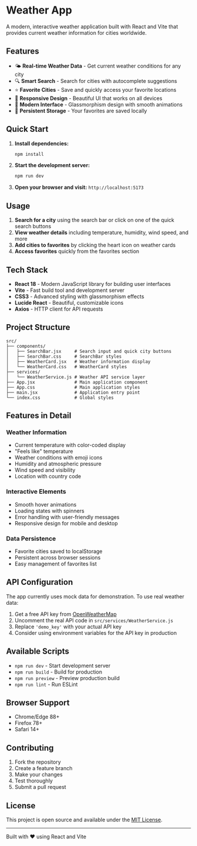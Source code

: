 # Weather App

A modern, interactive weather application built with React and Vite that provides current weather information for cities worldwide.

## Features

- 🌤️ **Real-time Weather Data** - Get current weather conditions for any city
- 🔍 **Smart Search** - Search for cities with autocomplete suggestions
- ⭐ **Favorite Cities** - Save and quickly access your favorite locations
- 📱 **Responsive Design** - Beautiful UI that works on all devices
- 🎨 **Modern Interface** - Glassmorphism design with smooth animations
- 💾 **Persistent Storage** - Your favorites are saved locally

## Quick Start

1. **Install dependencies:**
   ```bash
   npm install
   ```

2. **Start the development server:**
   ```bash
   npm run dev
   ```

3. **Open your browser and visit:** `http://localhost:5173`

## Usage

1. **Search for a city** using the search bar or click on one of the quick search buttons
2. **View weather details** including temperature, humidity, wind speed, and more
3. **Add cities to favorites** by clicking the heart icon on weather cards
4. **Access favorites** quickly from the favorites section

## Tech Stack

- **React 18** - Modern JavaScript library for building user interfaces
- **Vite** - Fast build tool and development server
- **CSS3** - Advanced styling with glassmorphism effects
- **Lucide React** - Beautiful, customizable icons
- **Axios** - HTTP client for API requests

## Project Structure

```
src/
├── components/
│   ├── SearchBar.jsx     # Search input and quick city buttons
│   ├── SearchBar.css     # SearchBar styles
│   ├── WeatherCard.jsx   # Weather information display
│   └── WeatherCard.css   # WeatherCard styles
├── services/
│   └── WeatherService.js # Weather API service layer
├── App.jsx               # Main application component
├── App.css               # Main application styles
├── main.jsx              # Application entry point
└── index.css             # Global styles
```

## Features in Detail

### Weather Information
- Current temperature with color-coded display
- "Feels like" temperature
- Weather conditions with emoji icons
- Humidity and atmospheric pressure
- Wind speed and visibility
- Location with country code

### Interactive Elements
- Smooth hover animations
- Loading states with spinners
- Error handling with user-friendly messages
- Responsive design for mobile and desktop

### Data Persistence
- Favorite cities saved to localStorage
- Persistent across browser sessions
- Easy management of favorites list

## API Configuration

The app currently uses mock data for demonstration. To use real weather data:

1. Get a free API key from [OpenWeatherMap](https://openweathermap.org/api)
2. Uncomment the real API code in `src/services/WeatherService.js`
3. Replace `'demo_key'` with your actual API key
4. Consider using environment variables for the API key in production

## Available Scripts

- `npm run dev` - Start development server
- `npm run build` - Build for production
- `npm run preview` - Preview production build
- `npm run lint` - Run ESLint

## Browser Support

- Chrome/Edge 88+
- Firefox 78+
- Safari 14+

## Contributing

1. Fork the repository
2. Create a feature branch
3. Make your changes
4. Test thoroughly
5. Submit a pull request

## License

This project is open source and available under the [MIT License](LICENSE).

---

Built with ❤️ using React and Vite
